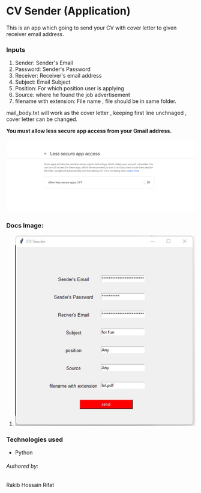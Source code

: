# CV Sender (Application)
This is an app which going to send your CV with cover letter to given receiver email address.

### Inputs

1. Sender: Sender's Email
2. Password: Sender's Password
3. Receiver: Receiver's email address
4. Subject: Email Subject
5. Position: For which position user is applying  
6. Source: where he found the job advertisement
7. filename with extension: File name , file should be in same folder.

mail_body.txt will work as the cover letter , keeping first line unchnaged , cover letter can be changed.

**You must allow less secure app access from your Gmail address.**

![image](Images/three.png) 



### Docs Image:
1. ![image](Images/app.JPG)  


### Technologies used
- Python



###### Authored by:

Rakib Hossain Rifat
